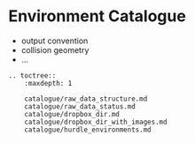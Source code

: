 # Environment Catalogue

- output convention
- collision geometry
- ...

```{eval-rst}
.. toctree::
    :maxdepth: 1
    
    catalogue/raw_data_structure.md
    catalogue/raw_data_status.md
    catalogue/dropbox_dir.md
    catalogue/dropbox_dir_with_images.md
    catalogue/hurdle_environments.md
```
